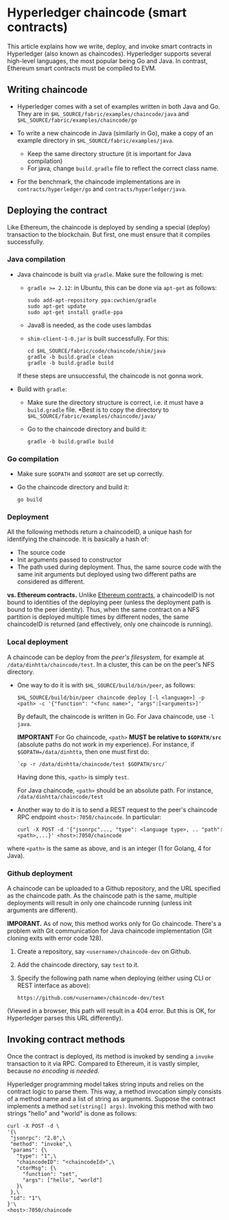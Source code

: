 # Hyperledger chaincode (smart contracts)
This article explains how we write, deploy, and invoke smart contracts in Hyperledger (also known as
chaincodes). Hyperledger supports several high-level languages, the most popular being Go and Java. In
contrast, Ethereum smart contracts must be compiled to EVM.   

## Writing chaincode
+ Hyperledger comes with a set of examples written in both Java and Go. They are in
`$HL_SOURCE/fabric/examples/chaincode/java` and `$HL_SOURCE/fabric/examples/chaincode/go`

+ To write a new chaincode in Java (similarly in Go), make a copy of an example directory in
`$HL_SOURCE/fabric/examples/java`.
    + Keep the same directory structure (it is important for Java compilation)
    + For java, change `build.gradle` file to reflect the correct class name. 

+ For the benchmark, the chaincode implementations are in `contracts/hyperledger/go` and
`contracts/hyperledger/java`.

## Deploying the contract
Like Ethereum, the chaincode is deployed by sending a special (deploy) transaction to the blockchain. But
first, one must ensure that it compiles successfully.  

### Java compilation
+ Java chaincode is built via `gradle`. Make sure the following is met:
    + `gradle >= 2.12`: in Ubuntu, this can be done via `apt-get` as follows:

        ```
        sudo add-apt-repository ppa:cwchien/gradle
        sudo apt-get update
        sudo apt-get install gradle-ppa
        ```
    + Java8 is needed, as the code uses lambdas
    + `shim-client-1-0.jar` is built successfully. For this:

        ```
        cd $HL_SOURCE/fabric/code/chaincode/shim/java
        gradle -b build.gradle clean
        gradle -b build.gradle build
        ```
    If these steps are unsuccessful, the chaincode is not gonna work. 

+ Build with `gradle`:
    + Make sure the directory structure is correct, i.e. it must have a `build.gradle` file. *Best is to copy
    the directory to `$HL_SOURCE/fabric/examples/chaincode/java/`
    + Go to the chaincode directory and build it:

        `gradle -b build.gradle build`

### Go compilation
+ Make sure `$GOPATH` and `$GOROOT` are set up correctly. 
+ Go the chaincode directory and build it:

    `go build`


### Deployment

All the following methods return a chaincodeID, a unique hash for identifying the chaincode. It is basically a
hash of:

+ The source code
+ Init arguments passed to constructor
+ The path used during deployment. Thus, the same source code with the same init arguments but deployed
using two different paths are considered as different.   

**vs. Ethereum contracts.** Unlike [Ethereum contracts](../ethereum/contracts.md), a chaincodeID is not bound
to identities of the deploying peer (unless the deployment path is bound to the peer identity). Thus, when the
same contract on a NFS partition is deployed multiple times by different nodes, the same chaincodeID is
returned (and effectively, only one chaincode is running). 

### Local deployment 
A chaincode can be deploy from the *peer's filesystem*, for example at
`/data/dinhtta/chaincode/test`. In a cluster, this can be on the peer's NFS directory.  

+ One way to do it is with `$HL_SOURCE/build/bin/peer`, as follows:

    `$HL_SOURCE/build/bin/peer chaincode deploy [-l <language>] -p <path> -c '{"function": "<func name>",
    "args":[<arguments>]'`

  By default, the chaincode is written in Go. For Java chaincode, use `-l java`. 

  **IMPORTANT** For Go chaincode, `<path>` **MUST be relative to `$GOPATH/src`** (absolute paths do not work
  in my experience). For instance, if `$GOPATH=/data/dinhtta`, then one must first do:

      `cp -r /data/dinhtta/chaincode/test $GOPATH/src/`
  
  Having done this, `<path>` is simply `test`. 

  For Java chaincode, `<path>` should be an absolute path. For instance, `/data/dinhtta/chaincode/test`

+ Another way to do it is to send a REST request to the peer's chaincode RPC endpoint `<host>:7050/chaincode`.
In particular:

    `curl -X POST -d '{"jsonrpc"..., "type": <language type>, .. "path":<path>,...}' <host>:7050/chaincode`

where `<path>` is the same as above, and <language type> is an integer (1 for Golang, 4 for Java). 


### Github deployment
A chaincode can be uploaded to a Github repository, and the URL specified as the chaincode path. As the
chaincode path is the same, multiple deployments will result in only one chaincode running (unless init
arguments are different).

**IMPORANT.** As of now, this method works only for Go chaincode. There's a problem with Git communication for
Java chaincode implementation (Git cloning exits with error code 128). 

1. Create a repository, say `<username>/chaincode-dev` on Github. 
2. Add the chaincode directory, say `test` to it. 
3. Specify the following path name when deploying (either using CLI or REST interface as above):

    `https://github.com/<username>/chaincode-dev/test`

  (Viewed in a browser, this path will result in a 404 error. But this is OK, for Hyperledger parses this URL
  differently). 


## Invoking contract methods
Once the contract is deployed, its method is invoked by sending a `invoke` transaction to it via RPC. Compared
to Ethereum, it is vastly simpler, because *no encoding is needed*. 

Hyperledger programming model takes string inputs and relies on the contract logic to parse them. This way, a
method invocation simply consists of a method name and a list of string as arguments. Suppose the contract
implements a method `set(string[] args)`.  Invoking this method with two strings "hello" and "world" is done
as follows: 

```
curl -X POST -d \
'{\
 "jsonrpc": "2.0",\
 "method": "invoke",\
 "params": {\
   "type": "1",\
   "chaincodeID": "<chaincodeId>",\
   "ctorMsg": {\
     "function": "set",
     "args": ["hello", "world"]
   }\
 },\
 "id": "1"\
}'\
<host>:7050/chaincode
```
